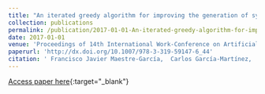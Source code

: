 ```yaml
---
title: "An iterated greedy algorithm for improving the generation of synthetic patterns in imbalanced learning"
collection: publications
permalink: /publication/2017-01-01-An-iterated-greedy-algorithm-for-improving-the-generation-of-synthetic-patterns-in-imbalanced-learning
date: 2017-01-01
venue: 'Proceedings of 14th International Work-Conference on Artificial and Natural Neural Networks (IWANN2017)'
paperurl: 'http://dx.doi.org/10.1007/978-3-319-59147-6_44'
citation: ' Francisco Javier Maestre-García,  Carlos García-Martínez,  María Pérez-Ortiz,  Pedro Antonio Gutiérrez, &quot;An iterated greedy algorithm for improving the generation of synthetic patterns in imbalanced learning.&quot; Proceedings of 14th International Work-Conference on Artificial and Natural Neural Networks (IWANN2017), Vol. 10305, 2017, pp. 513-524.'
---
```

[Access paper here](http://dx.doi.org/10.1007/978-3-319-59147-6_44){:target="_blank"}
